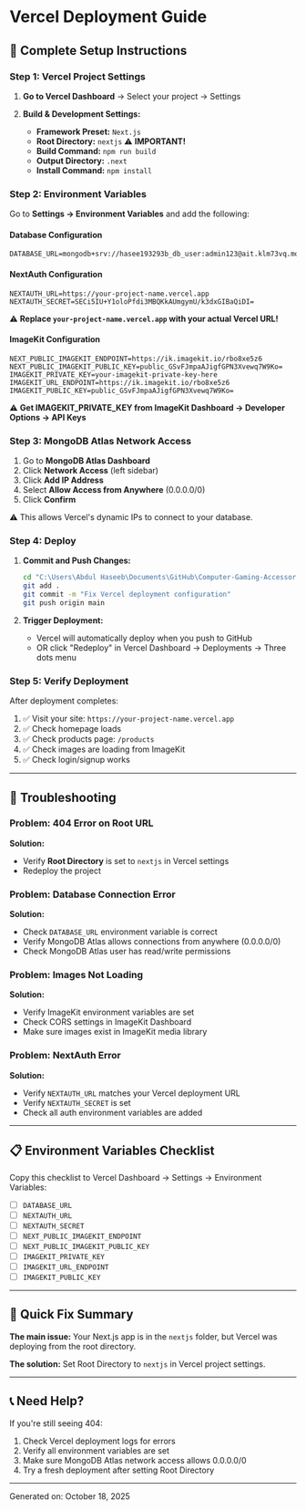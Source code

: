 # Vercel Deployment Guide

## 🚀 Complete Setup Instructions

### Step 1: Vercel Project Settings

1. **Go to Vercel Dashboard** → Select your project → Settings

2. **Build & Development Settings:**
   - **Framework Preset:** `Next.js`
   - **Root Directory:** `nextjs` ⚠️ **IMPORTANT!**
   - **Build Command:** `npm run build`
   - **Output Directory:** `.next`
   - **Install Command:** `npm install`

### Step 2: Environment Variables

Go to **Settings → Environment Variables** and add the following:

#### Database Configuration
```
DATABASE_URL=mongodb+srv://hasee193293b_db_user:admin123@ait.klm73vq.mongodb.net/gaming_store
```

#### NextAuth Configuration
```
NEXTAUTH_URL=https://your-project-name.vercel.app
NEXTAUTH_SECRET=SECi5IU+Y1oloPfdi3MBQKkAUmgymU/k3dxGIBaQiDI=
```
⚠️ **Replace `your-project-name.vercel.app` with your actual Vercel URL!**

#### ImageKit Configuration
```
NEXT_PUBLIC_IMAGEKIT_ENDPOINT=https://ik.imagekit.io/rbo8xe5z6
NEXT_PUBLIC_IMAGEKIT_PUBLIC_KEY=public_GSvFJmpaAJigfGPN3Xvewq7W9Ko=
IMAGEKIT_PRIVATE_KEY=your-imagekit-private-key-here
IMAGEKIT_URL_ENDPOINT=https://ik.imagekit.io/rbo8xe5z6
IMAGEKIT_PUBLIC_KEY=public_GSvFJmpaAJigfGPN3Xvewq7W9Ko=
```
⚠️ **Get IMAGEKIT_PRIVATE_KEY from ImageKit Dashboard → Developer Options → API Keys**

### Step 3: MongoDB Atlas Network Access

1. Go to **MongoDB Atlas Dashboard**
2. Click **Network Access** (left sidebar)
3. Click **Add IP Address**
4. Select **Allow Access from Anywhere** (0.0.0.0/0)
5. Click **Confirm**

⚠️ This allows Vercel's dynamic IPs to connect to your database.

### Step 4: Deploy

1. **Commit and Push Changes:**
   ```bash
   cd "C:\Users\Abdul Haseeb\Documents\GitHub\Computer-Gaming-Accessories"
   git add .
   git commit -m "Fix Vercel deployment configuration"
   git push origin main
   ```

2. **Trigger Deployment:**
   - Vercel will automatically deploy when you push to GitHub
   - OR click "Redeploy" in Vercel Dashboard → Deployments → Three dots menu

### Step 5: Verify Deployment

After deployment completes:

1. ✅ Visit your site: `https://your-project-name.vercel.app`
2. ✅ Check homepage loads
3. ✅ Check products page: `/products`
4. ✅ Check images are loading from ImageKit
5. ✅ Check login/signup works

---

## 🔧 Troubleshooting

### Problem: 404 Error on Root URL

**Solution:** 
- Verify **Root Directory** is set to `nextjs` in Vercel settings
- Redeploy the project

### Problem: Database Connection Error

**Solution:**
- Check `DATABASE_URL` environment variable is correct
- Verify MongoDB Atlas allows connections from anywhere (0.0.0.0/0)
- Check MongoDB Atlas user has read/write permissions

### Problem: Images Not Loading

**Solution:**
- Verify ImageKit environment variables are set
- Check CORS settings in ImageKit Dashboard
- Make sure images exist in ImageKit media library

### Problem: NextAuth Error

**Solution:**
- Verify `NEXTAUTH_URL` matches your Vercel deployment URL
- Verify `NEXTAUTH_SECRET` is set
- Check all auth environment variables are added

---

## 📋 Environment Variables Checklist

Copy this checklist to Vercel Dashboard → Settings → Environment Variables:

- [ ] `DATABASE_URL`
- [ ] `NEXTAUTH_URL`
- [ ] `NEXTAUTH_SECRET`
- [ ] `NEXT_PUBLIC_IMAGEKIT_ENDPOINT`
- [ ] `NEXT_PUBLIC_IMAGEKIT_PUBLIC_KEY`
- [ ] `IMAGEKIT_PRIVATE_KEY`
- [ ] `IMAGEKIT_URL_ENDPOINT`
- [ ] `IMAGEKIT_PUBLIC_KEY`

---

## 🎯 Quick Fix Summary

**The main issue:** Your Next.js app is in the `nextjs` folder, but Vercel was deploying from the root directory.

**The solution:** Set Root Directory to `nextjs` in Vercel project settings.

---

## 📞 Need Help?

If you're still seeing 404:
1. Check Vercel deployment logs for errors
2. Verify all environment variables are set
3. Make sure MongoDB Atlas network access allows 0.0.0.0/0
4. Try a fresh deployment after setting Root Directory

---

Generated on: October 18, 2025
